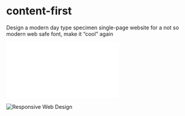 # content-first

Design a modern day type specimen single-page website for a not so modern web safe font, make it “cool” again

![Content First](file:///Users/jade.ruscio/Desktop/haiku.html)


![Responsive Web Design](https://alistapart.com/article/responsive-web-design)
